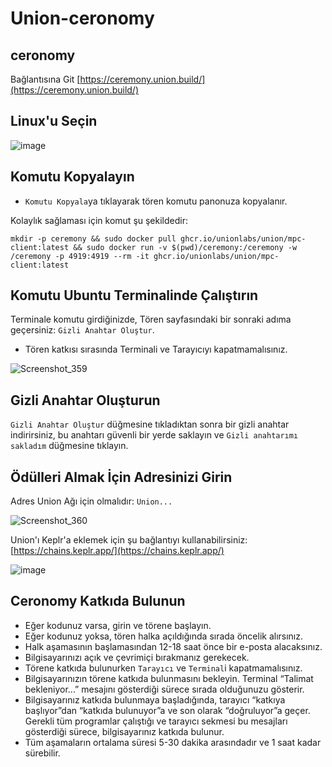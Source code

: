 # Union-ceronomy

## ceronomy
 Bağlantısına Git
[https://ceremony.union.build/](https://ceremony.union.build/)

## Linux'u Seçin
![image](https://github.com/user-attachments/assets/68bfff62-7778-4398-8b95-5360c0e2d361)

## Komutu Kopyalayın
* `Komutu Kopyala`ya tıklayarak tören komutu panonuza kopyalanır.

Kolaylık sağlaması için komut şu şekildedir:
```
mkdir -p ceremony && sudo docker pull ghcr.io/unionlabs/union/mpc-client:latest && sudo docker run -v $(pwd)/ceremony:/ceremony -w /ceremony -p 4919:4919 --rm -it ghcr.io/unionlabs/union/mpc-client:latest
```

## Komutu Ubuntu Terminalinde Çalıştırın
Terminale komutu girdiğinizde, Tören sayfasındaki bir sonraki adıma geçersiniz: `Gizli Anahtar Oluştur`.
* Tören katkısı sırasında Terminali ve Tarayıcıyı kapatmamalısınız.

![Screenshot_359](https://github.com/user-attachments/assets/33608bdb-e404-48de-9ec0-3b4f8d0012ad)

## Gizli Anahtar Oluşturun
`Gizli Anahtar Oluştur` düğmesine tıkladıktan sonra bir gizli anahtar indirirsiniz, bu anahtarı güvenli bir yerde saklayın ve `Gizli anahtarımı sakladım` düğmesine tıklayın.

## Ödülleri Almak İçin Adresinizi Girin
Adres Union Ağı için olmalıdır: `Union...`

![Screenshot_360](https://github.com/user-attachments/assets/edd46956-5b0a-491f-8f29-1a03b3219d66)

Union'ı Keplr'a eklemek için şu bağlantıyı kullanabilirsiniz:
[https://chains.keplr.app/](https://chains.keplr.app/)

![image](https://github.com/user-attachments/assets/a38dca31-16d8-4d84-ac03-b69c9221ba66)

## Ceronomy Katkıda Bulunun
* Eğer kodunuz varsa, girin ve törene başlayın.
* Eğer kodunuz yoksa, tören halka açıldığında sırada öncelik alırsınız.
* Halk aşamasının başlamasından 12-18 saat önce bir e-posta alacaksınız.
* Bilgisayarınızı açık ve çevrimiçi bırakmanız gerekecek.
* Törene katkıda bulunurken `Tarayıcı` ve `Terminal`i kapatmamalısınız.
* Bilgisayarınızın törene katkıda bulunmasını bekleyin. Terminal “Talimat bekleniyor...” mesajını gösterdiği sürece sırada olduğunuzu gösterir.
* Bilgisayarınız katkıda bulunmaya başladığında, tarayıcı “katkıya başlıyor”dan “katkıda bulunuyor”a ve son olarak “doğruluyor”a geçer. Gerekli tüm programlar çalıştığı ve tarayıcı sekmesi bu mesajları gösterdiği sürece, bilgisayarınız katkıda bulunur.
* Tüm aşamaların ortalama süresi 5-30 dakika arasındadır ve 1 saat kadar sürebilir.







